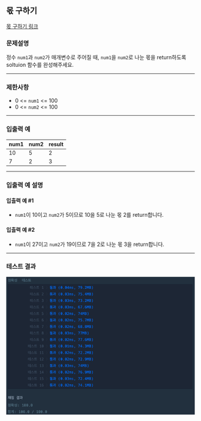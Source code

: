 ## 몫 구하기

[몫 구하기 링크](https://school.programmers.co.kr/learn/courses/30/lessons/120805)

### 문제설명

정수 `num1`과 `num2`가 매개변수로 주어질 때, `num1`을 `num2`로 나눈 몫을 return하도록 soltuion 함수를 완성해주세요.

---

### 제한사항

+ 0 \<= `num1` \<= 100
+ 0 \<= `num2` \<= 100

---

### 입출력 예

| num1 | num2 | result |
|------|------|--------|
| 10   | 5    | 2      |
| 7    | 2    | 3      |

---

### 입출력 예 설명

#### 입출력 예 #1

+ `num1`이 10이고 `num2`가 5이므로 10을 5로 나눈 몫 2를 return합니다.

#### 입출력 예 #2

+ `num1`이 27이고 `num2`가 19이므로 7을 2로 나눈 몫 3을 return합니다.

---

### 테스트 결과

![결과](./120805_결과.png)